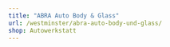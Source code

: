 ```yaml
---
title: "ABRA Auto Body & Glass"
url: /westminster/abra-auto-body-und-glass/
shop: Autowerkstatt
---
```

